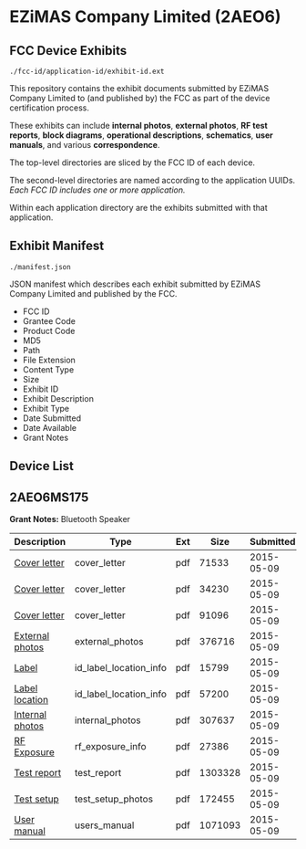 # EZiMAS Company Limited (2AEO6)
## FCC Device Exhibits

```
./fcc-id/application-id/exhibit-id.ext
```

This repository contains the exhibit documents submitted by EZiMAS Company Limited to (and published by) the FCC as part of the device certification process.

These exhibits can include **internal photos**, **external photos**, **RF test reports**, **block diagrams**, **operational descriptions**, **schematics**, **user manuals**, and various **correspondence**.

The top-level directories are sliced by the FCC ID of each device.

The second-level directories are named according to the application UUIDs. *Each FCC ID includes one or more application.*

Within each application directory are the exhibits submitted with that application. 

## Exhibit Manifest

```
./manifest.json
```

JSON manifest which describes each exhibit submitted by EZiMAS Company Limited and published by the FCC.

- FCC ID
- Grantee Code
- Product Code
- MD5
- Path
- File Extension
- Content Type
- Size
- Exhibit ID
- Exhibit Description
- Exhibit Type
- Date Submitted
- Date Available
- Grant Notes

## Device List
## 2AEO6MS175
**Grant Notes:** Bluetooth Speaker

| Description | Type | Ext | Size | Submitted | Available |
| ----------- | ---- | --- | ---- | --------- | --------- |
| [Cover letter](2AEO6MS175/66b38fa75cd0e641a7a2ded5cd0ed05f/2608553.pdf) | cover_letter | pdf | 71533 | 2015-05-09 | 2015-05-09 |
| [Cover letter](2AEO6MS175/66b38fa75cd0e641a7a2ded5cd0ed05f/2608554.pdf) | cover_letter | pdf | 34230 | 2015-05-09 | 2015-05-09 |
| [Cover letter](2AEO6MS175/66b38fa75cd0e641a7a2ded5cd0ed05f/2608555.pdf) | cover_letter | pdf | 91096 | 2015-05-09 | 2015-05-09 |
| [External photos](2AEO6MS175/66b38fa75cd0e641a7a2ded5cd0ed05f/2608556.pdf) | external_photos | pdf | 376716 | 2015-05-09 | 2015-05-09 |
| [Label](2AEO6MS175/66b38fa75cd0e641a7a2ded5cd0ed05f/2608557.pdf) | id_label_location_info | pdf | 15799 | 2015-05-09 | 2015-05-09 |
| [Label location](2AEO6MS175/66b38fa75cd0e641a7a2ded5cd0ed05f/2608558.pdf) | id_label_location_info | pdf | 57200 | 2015-05-09 | 2015-05-09 |
| [Internal photos](2AEO6MS175/66b38fa75cd0e641a7a2ded5cd0ed05f/2608559.pdf) | internal_photos | pdf | 307637 | 2015-05-09 | 2015-05-09 |
| [RF Exposure](2AEO6MS175/66b38fa75cd0e641a7a2ded5cd0ed05f/2608561.pdf) | rf_exposure_info | pdf | 27386 | 2015-05-09 | 2015-05-09 |
| [Test report](2AEO6MS175/66b38fa75cd0e641a7a2ded5cd0ed05f/2608563.pdf) | test_report | pdf | 1303328 | 2015-05-09 | 2015-05-09 |
| [Test setup](2AEO6MS175/66b38fa75cd0e641a7a2ded5cd0ed05f/2608564.pdf) | test_setup_photos | pdf | 172455 | 2015-05-09 | 2015-05-09 |
| [User manual](2AEO6MS175/66b38fa75cd0e641a7a2ded5cd0ed05f/2608565.pdf) | users_manual | pdf | 1071093 | 2015-05-09 | 2015-05-09 |
